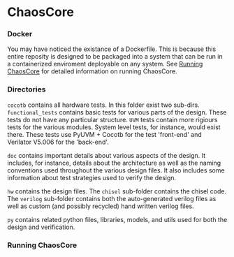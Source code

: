 # ChaosCore

### Docker

You may have noticed the existance of a Dockerfile. This is because this entire reposity is designed to be packaged into a system that can be run in a containerized enviroment deployable on any system. See [Running ChaosCore](Running-ChaosCore) for detailed information on running ChaosCore. 

### Directories

```cocotb``` contains all hardware tests. In this folder exist two sub-dirs. ``` functional_tests ``` contains basic tests for various parts of the design. These
tests do not have any particular structure. ```UVM``` tests contain more rigiours tests for the various modules. System level tests, for instance, would exist there. These tests use PyUVM + Cocotb for the test 'front-end' and Verilator V5.006 for the 'back-end'.

```doc``` contains important details about various aspects of the design. It includes, for instance, details about the architecture as well as the naming conventions used throughout the various design files. It also includes some information about test strategies used to verify the design. 

```hw``` contains the design files. The ```chisel``` sub-folder contains the chisel code. The ```verilog``` sub-folder contains both the auto-generated verilog files as well as custom (and possibly recycled) hand written verilog files. 

```py``` contains related python files, libraries, models, and utils used for both the design and verification. 


### Running ChaosCore